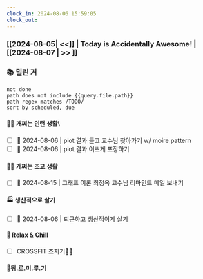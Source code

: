 ```yaml
---
clock_in: 2024-08-06 15:59:05
clock_out: 
---
```

### [[2024-08-05| <<]] | **Today is Accidentally Awesome!** | [[2024-08-07 | >> ]]

### 📚 밀린 거
```tasks
not done 
path does not include {{query.file.path}}
path regex matches /TODO/
sort by scheduled, due
```

#### 🤦‍♂️ 개쩌는 인턴 생활\
- [ ] 📅 2024-08-06 | plot 결과 들고 교수님 찾아가기 w/ moire pattern
- [ ] 📅 2024-08-06 | plot 결과 이쁘게 포장하기

#### 👨‍🏫 개쩌는 조교 생활
- [ ] 📅 2024-08-15 | 그래프 이론 최정옥 교수님 리마인드 메일 보내기

#### 🏭 생산적으로 살기
- [ ] 📅 2024-08-06 | 퇴근하고 생산적이게 살기

#### 🍻 Relax & Chill 
- [ ] CROSSFIT 죠지기🏋️‍♀️


#### 💨뒤.로.미.루.기
